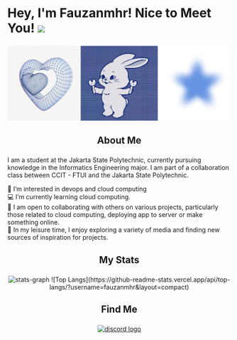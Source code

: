 # Hey, I'm Fauzanmhr! Nice to Meet You! <img src="https://raw.githubusercontent.com/MartinHeinz/MartinHeinz/master/wave.gif" width="30px">

###

<div align="center">
  <img height="" src="https://github.com/Fauzanmhr/Fauzanmhr/blob/main/banner.jpg?raw=true"  />
</div>

###

<h2 align="center">About Me</h2>

###
I am a student at the Jakarta State Polytechnic, currently pursuing knowledge in the Informatics Engineering major. I am part of a collaboration class between CCIT - FTUI and the Jakarta State Polytechnic.

🤖 I’m interested in devops and cloud computing \
💻 I’m currently learning cloud computing. \
🤝 I am open to collaborating with others on various projects, particularly those related to cloud computing, deploying app to server or make something online. \
🌟 In my leisure time, I enjoy exploring a variety of media and finding new sources of inspiration for projects.
###

<h2 align="center">My Stats</h2>

###

<div align="center">
  <img src="http://github-profile-summary-cards.vercel.app/api/cards/profile-details?username=fauzanmhr&theme=nord_dark" alt="stats-graph"/>
  ![Top Langs](https://github-readme-stats.vercel.app/api/top-langs/?username=fauzanmhr&layout=compact)
</div>

###


<h2 align="center">Find Me</h2>

###

<div align="center">
  <a href="https://www.linkedin.com/in/fauzanmhr/" target="_blank" rel="noopener noreferrer"> <img src="https://img.shields.io/badge/LinkedIn-0077B5?style=for-the-badge&logo=linkedin&logoColor=white" height="40" alt="discord logo"  /></a>
</div>

###
